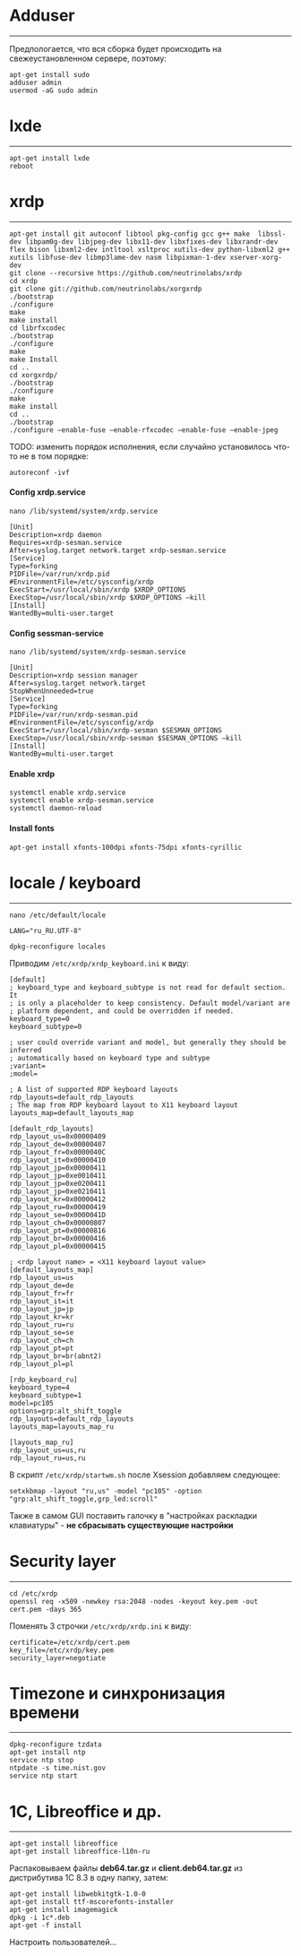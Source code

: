# Adduser

---
Предпологается, что вся сборка будет происходить на свежеустановленном сервере, поэтому:
```
apt-get install sudo
adduser admin
usermod -aG sudo admin
```


# lxde

---

```
apt-get install lxde
reboot
```


# xrdp

---

```
apt-get install git autoconf libtool pkg-config gcc g++ make  libssl-dev libpam0g-dev libjpeg-dev libx11-dev libxfixes-dev libxrandr-dev  flex bison libxml2-dev intltool xsltproc xutils-dev python-libxml2 g++ xutils libfuse-dev libmp3lame-dev nasm libpixman-1-dev xserver-xorg-dev
git clone --recursive https://github.com/neutrinolabs/xrdp
cd xrdp
git clone git://github.com/neutrinolabs/xorgxrdp
./bootstrap
./configure
make
make install
cd librfxcodec
./bootstrap
./configure
make
make Install
cd ..
cd xorgxrdp/
./bootstrap
./configure
make
make install
cd ..
./bootstrap
./configure –enable-fuse –enable-rfxcodec –enable-fuse –enable-jpeg
```

TODO: изменить порядок исполнения, если случайно установилось что-то не в том порядке:
```
autoreconf -ivf
```

#### Config xrdp.service
```
nano /lib/systemd/system/xrdp.service
```
```
[Unit]
Description=xrdp daemon
Requires=xrdp-sesman.service
After=syslog.target network.target xrdp-sesman.service
[Service]
Type=forking
PIDFile=/var/run/xrdp.pid
#EnvironmentFile=/etc/sysconfig/xrdp
ExecStart=/usr/local/sbin/xrdp $XRDP_OPTIONS
ExecStop=/usr/local/sbin/xrdp $XRDP_OPTIONS –kill
[Install]
WantedBy=multi-user.target
```

#### Config sessman-service
```
nano /lib/systemd/system/xrdp-sesman.service
```
```
[Unit]
Description=xrdp session manager
After=syslog.target network.target
StopWhenUnneeded=true
[Service]
Type=forking
PIDFile=/var/run/xrdp-sesman.pid
#EnvironmentFile=/etc/sysconfig/xrdp
ExecStart=/usr/local/sbin/xrdp-sesman $SESMAN_OPTIONS
ExecStop=/usr/local/sbin/xrdp-sesman $SESMAN_OPTIONS –kill
[Install]
WantedBy=multi-user.target
```

#### Enable xrdp
```
systemctl enable xrdp.service
systemctl enable xrdp-sesman.service
systemctl daemon-reload
```

#### Install fonts
```
apt-get install xfonts-100dpi xfonts-75dpi xfonts-cyrillic
```

# locale / keyboard

---

```
nano /etc/default/locale
```
```
LANG="ru_RU.UTF-8"
```
```
dpkg-reconfigure locales
```

Приводим ```/etc/xrdp/xrdp_keyboard.ini``` к виду:
```
[default]
; keyboard_type and keyboard_subtype is not read for default section. It
; is only a placeholder to keep consistency. Default model/variant are
; platform dependent, and could be overridden if needed.
keyboard_type=0
keyboard_subtype=0

; user could override variant and model, but generally they should be inferred
; automatically based on keyboard type and subtype
;variant=
;model=

; A list of supported RDP keyboard layouts
rdp_layouts=default_rdp_layouts
; The map from RDP keyboard layout to X11 keyboard layout
layouts_map=default_layouts_map

[default_rdp_layouts]
rdp_layout_us=0x00000409
rdp_layout_de=0x00000407
rdp_layout_fr=0x0000040C
rdp_layout_it=0x00000410
rdp_layout_jp=0x00000411
rdp_layout_jp=0xe0010411
rdp_layout_jp=0xe0200411
rdp_layout_jp=0xe0210411
rdp_layout_kr=0x00000412
rdp_layout_ru=0x00000419
rdp_layout_se=0x0000041D
rdp_layout_ch=0x00000807
rdp_layout_pt=0x00000816
rdp_layout_br=0x00000416
rdp_layout_pl=0x00000415

; <rdp layout name> = <X11 keyboard layout value>
[default_layouts_map]
rdp_layout_us=us
rdp_layout_de=de
rdp_layout_fr=fr
rdp_layout_it=it
rdp_layout_jp=jp
rdp_layout_kr=kr
rdp_layout_ru=ru
rdp_layout_se=se
rdp_layout_ch=ch
rdp_layout_pt=pt
rdp_layout_br=br(abnt2)
rdp_layout_pl=pl

[rdp_keyboard_ru]
keyboard_type=4
keyboard_subtype=1
model=pc105
options=grp:alt_shift_toggle
rdp_layouts=default_rdp_layouts
layouts_map=layouts_map_ru

[layouts_map_ru]
rdp_layout_us=us,ru
rdp_layout_ru=us,ru
```
В скрипт ```/etc/xrdp/startwm.sh``` после Xsession добавляем следующее:
```
setxkbmap -layout "ru,us" -model "pc105" -option "grp:alt_shift_toggle,grp_led:scroll"
```
Также в самом GUI поставить галочку в "настройках раскладки клавиатуры" - **не сбрасывать существующие настройки**

# Security layer

---
```
cd /etc/xrdp
openssl req -x509 -newkey rsa:2048 -nodes -keyout key.pem -out cert.pem -days 365
```
Поменять 3 строчки ```/etc/xrdp/xrdp.ini``` к виду:
```
certificate=/etc/xrdp/cert.pem
key_file=/etc/xrdp/key.pem
security_layer=negotiate
```

# Timezone и синхронизация времени

---
```
dpkg-reconfigure tzdata
apt-get install ntp
service ntp stop
ntpdate -s time.nist.gov
service ntp start
```

# 1C, Libreoffice и др.

---
```
apt-get install libreoffice
apt-get install libreoffice-l10n-ru
```
Распаковываем файлы **deb64.tar.gz** и **client.deb64.tar.gz** из дистрибутива 1С 8.3 в одну папку, затем:
```
apt-get install libwebkitgtk-1.0-0
apt-get install ttf-mscorefonts-installer
apt-get install imagemagick
dpkg -i 1c*.deb
apt-get -f install
```

Настроить пользователей...
